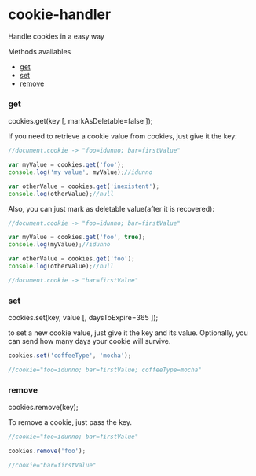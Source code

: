 # cookie-handler

Handle cookies in a easy way

Methods availables
- [get](#get)
- [set](#set)
- [remove](#remove)


### get

cookies.get(key [, markAsDeletable=false ]);

If you need to retrieve a cookie value from cookies, just give it the key:

````javascript
//document.cookie -> "foo=idunno; bar=firstValue"

var myValue = cookies.get('foo');
console.log('my value', myValue);//idunno

var otherValue = cookies.get('inexistent');
console.log(otherValue);//null
````

Also, you can just mark as deletable value(after it is recovered):

````javascript
//document.cookie -> "foo=idunno; bar=firstValue"

var myValue = cookies.get('foo', true);
console.log(myValue);//idunno

var otherValue = cookies.get('foo');
console.log(otherValue);//null

//document.cookie -> "bar=firstValue"
````


### set

cookies.set(key, value [, daysToExpire=365 ]);

to set a new cookie value, just give it the key and its value. Optionally, you can send how many days your cookie will survive.

````javascript
cookies.set('coffeeType', 'mocha');

//cookie="foo=idunno; bar=firstValue; coffeeType=mocha"
````


### remove

cookies.remove(key);

To remove a cookie, just pass the key.

````javascript
//cookie="foo=idunno; bar=firstValue"

cookies.remove('foo');

//cookie="bar=firstValue"
````
